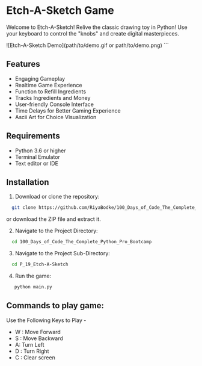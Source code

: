 # Etch-A-Sketch Game

Welcome to Etch-A-Sketch! Relive the classic drawing toy in Python! Use your keyboard to control the "knobs" and create digital masterpieces.

![Etch-A-Sketch Demo](path/to/demo.gif or path/to/demo.png) ```

## Features

- Engaging Gameplay
- Realtime Game Experience
- Function to Refill Ingredients
- Tracks Ingredients and Money
- User-friendly Console Interface
- Time Delays for Better Gaming Experience
- Ascii Art for Choice Visualization

## Requirements

- Python 3.6 or higher
- Terminal Emulator
- Text editor or IDE 
  
## Installation

1. Download or clone the repository:

```sh
  git clone https://github.com/RiyaBodke/100_Days_of_Code_The_Complete_Python_Pro_Bootcamp
```
or download the ZIP file and extract it.

2. Navigate to the Project Directory:

```sh
  cd 100_Days_of_Code_The_Complete_Python_Pro_Bootcamp
```

3. Navigate to the Project Sub-Directory:

```sh
  cd P_19_Etch-A-Sketch
```

4. Run the game:

```sh
   python main.py
```

## Commands to play game: 

Use the Following Keys to Play - 

- W : Move Forward
- S : Move Backward
- A: Turn Left
- D : Turn Right
- C : Clear screen

